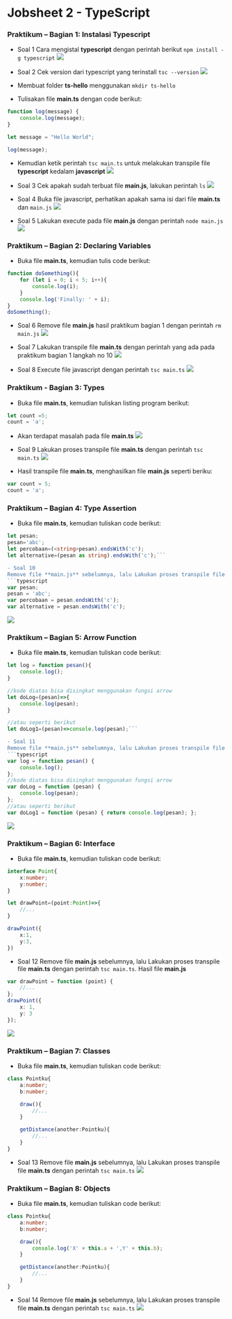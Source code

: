# Jobsheet 2 - TypeScript

### Praktikum – Bagian 1: Instalasi Typescript

- Soal 1
Cara mengistal **typescript** dengan perintah berikut `npm install -g typescript`
![](image/Jobsheet2/1.png)


- Soal 2
Cek version dari typescript yang terinstall `tsc --version`
![](image/Jobsheet2/2.png)

- Membuat folder **ts-hello** menggunakan `mkdir ts-hello`
- Tulisakan file **main.ts** dengan code berikut:

```typescript
function log(message) {
    console.log(message);
}

let message = "Hello World";

log(message);
```

- Kemudian ketik perintah `tsc main.ts` untuk melakukan transpile file **typescript** kedalam **javascript**
![](image/Jobsheet2/2a.png)

- Soal 3
Cek apakah sudah terbuat file **main.js**, lakukan perintah `ls`
![](image/Jobsheet2/3.png)


- Soal 4
Buka file javascript, perhatikan apakah sama isi dari file **main.ts** dan `main.js`
![](image/Jobsheet2/4.png)

- Soal 5
Lakukan execute pada file **main.js** dengan perintah `node main.js`
![](image/Jobsheet2/5.png)

### Praktikum – Bagian 2: Declaring Variables
- Buka file **main.ts**, kemudian tulis code berikut:
```typescript
function doSomething(){
    for (let i = 0; i < 5; i++){
        console.log(i);
    }
    console.log('Finally: ' + i);
}
doSomething();
```

- Soal 6
Remove file **main.js** hasil praktikum bagian 1 dengan perintah `rm main.js`
![](image/Jobsheet2/6.png)

- Soal 7
Lakukan transpile file **main.ts** dengan perintah yang ada pada praktikum bagian 1 langkah no 10
![](image/Jobsheet2/7.png)

- Soal 8
Execute file javascript dengan perintah `tsc main.ts`
![](image/Jobsheet2/8.png)

### Praktikum - Bagian 3: Types
- Buka file **main.ts**, kemudian tuliskan listing program berikut:
```typescript
let count =5;
count = 'a';
```
- Akan terdapat masalah pada file **main.ts**
![](image/Jobsheet2/9a.png)

- Soal 9
Lakukan proses transpile file **main.ts** dengan perintah `tsc main.ts` 
![](image/Jobsheet2/9.png)

- Hasil transpile file **main.ts**, menghasilkan file **main.js** seperti beriku:
```typescript
var count = 5;
count = 'a'; 
```

### Praktikum – Bagian 4: Type Assertion

- Buka file **main.ts**, kemudian tuliskan code berikut:
```typescript
let pesan;
pesan='abc';
let percobaan=(<string>pesan).endsWith('c');
let alternative=(pesan as string).endsWith('c');```

- Soal 10
Remove file **main.js** sebelumnya, lalu Lakukan proses transpile file **main.ts** dengan perintah `tsc main.ts`. Hasil file **main.js**
```typescript
var pesan;
pesan = 'abc';
var percobaan = pesan.endsWith('c');
var alternative = pesan.endsWith('c');
```
![](image/Jobsheet2/10.png)

### Praktikum – Bagian 5: Arrow Function

- Buka file **main.ts**, kemudian tuliskan code berikut:

```typescript
let log = function pesan(){
    console.log();
}

//kode diatas bisa disingkat menggunakan fungsi arrow
let doLog=(pesan)=>{
    console.log(pesan);
}

//atau seperti berikut
let doLog1=(pesan)=>console.log(pesan);```

- Soal 11
Remove file **main.js** sebelumnya, lalu Lakukan proses transpile file **main.ts** dengan perintah `tsc main.ts`. Hasil file **main.js**
```typescript
var log = function pesan() {
    console.log();
};
//kode diatas bisa disingkat menggunakan fungsi arrow
var doLog = function (pesan) {
    console.log(pesan);
};
//atau seperti berikut
var doLog1 = function (pesan) { return console.log(pesan); };
```
![](image/Jobsheet2/11.png)

### Praktikum – Bagian 6: Interface

- Buka file **main.ts**, kemudian tuliskan code berikut:

```typescript
interface Point{
    x:number;
    y:number;
}

let drawPoint=(point:Point)=>{
    //...
}

drawPoint({
    x:1,
    y:3,
})
```

- Soal 12
Remove file **main.js** sebelumnya, lalu Lakukan proses transpile file **main.ts** dengan perintah `tsc main.ts`. Hasil file **main.js**
```typescript
var drawPoint = function (point) {
    //...
};
drawPoint({
    x: 1,
    y: 3
});
```
![](image/Jobsheet2/12.png)

### Praktikum – Bagian 7: Classes

- Buka file **main.ts**, kemudian tuliskan code berikut:
```typescript
class Pointku{
    a:number;
    b:number;

    draw(){
        //...
    }

    getDistance(another:Pointku){
        //...
    }
}
```
- Soal 13
Remove file **main.js** sebelumnya, lalu Lakukan proses transpile file **main.ts** dengan perintah `tsc main.ts`
![](image/Jobsheet2/13.png)

### Praktikum – Bagian 8: Objects

- Buka file **main.ts**, kemudian tuliskan code berikut:
```typescript
class Pointku{
    a:number;
    b:number;

    draw(){
        console.log('X' + this.a + ',Y' + this.b);
    }

    getDistance(another:Pointku){
        //...
    }
}
```

- Soal 14
Remove file **main.js** sebelumnya, lalu Lakukan proses transpile file **main.ts** dengan perintah `tsc main.ts`
![](image/Jobsheet2/14.png)